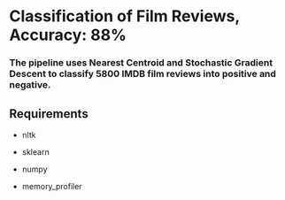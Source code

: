 # Classification of Film Reviews, Accuracy: 88%



### The pipeline uses Nearest Centroid and Stochastic Gradient Descent to classify 5800 IMDB film reviews into positive and negative.



## Requirements

- nltk

- sklearn

- numpy

- memory_profiler